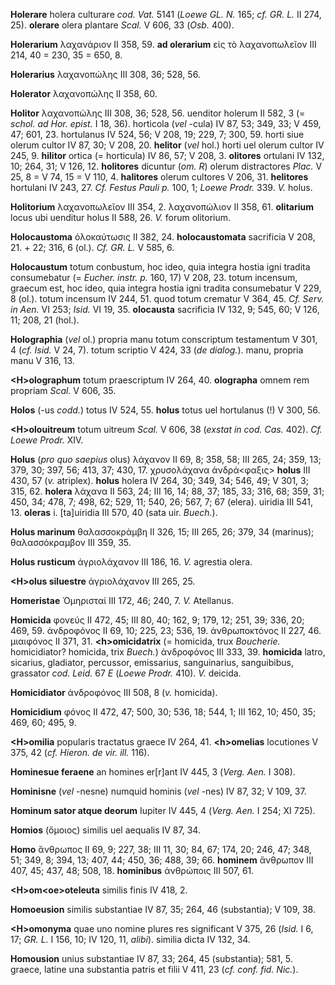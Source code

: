 **Holerare** holera culturare *cod. Vat.* 5141 (*Loewe GL. N.* 165; *cf.
GR. L.* II 274, 25). **olerare** olera plantare *Scal.* V 606, 33
(*Osb.* 400).

**Holerarium** λαχανάριον II 358, 59. **ad olerarium** εἰς τὸ
λαχανοπωλεῖον III 214, 40 = 230, 35 = 650, 8.

**Holerarius** λαχανοπώλης III 308, 36; 528, 56.

**Holerator** λαχανοπώλης II 358, 60.

**Holitor** λαχανοπώλης III 308, 36; 528, 56. uenditor holerum II 582, 3
(= *schol. ad Hor. epist.* I 18, 36). horticola (*vel* -cula) IV 87, 53;
349, 33; V 459, 47; 601, 23. hortulanus IV 524, 56; V 208, 19; 229, 7;
300, 59. horti siue olerum cultor IV 87, 30; V 208, 20. **helitor**
(*vel* hol.) horti uel olerum cultor IV 245, 9. **hilitor** ortica (=
horticula) IV 86, 57; V 208, 3. **olitores** ortulani IV 132, 10; 264,
31; V 126, 12. **holitores** dicuntur (*om. R*) olerum distractores
*Plac.* V 25, 8 = V 74, 15 = V 110, 4. **halitores** olerum cultores V
206, 31. **helitores** hortulani IV 243, 27. *Cf. Festus Pauli p.* 100,
1; *Loewe Prodr.* 339. *V.* holus.

**Holitorium** λαχανοπωλεῖον III 354, 2. λαχανοπώλιον II 358, 61.
**olitarium** locus ubi uenditur holus II 588, 26. *V.* forum olitorium.

**Holocaustoma** ὁλοκαύτωσις II 382, 24. **holocaustomata** sacrificia V
208, 21. + 22; 316, 6 (ol.). *Cf. GR. L.* V 585, 6.

**Holocaustum** totum conbustum, hoc ideo, quia integra hostia igni
tradita consumebatur (= *Eucher. instr. p.* 160, 17) V 208, 23. totum
incensum, graecum est, hoc ideo, quia integra hostia igni tradita
consumebatur V 229, 8 (ol.). totum incensum IV 244, 51. quod totum
crematur V 364, 45. *Cf. Serv. in Aen.* VI 253; *Isid.* VI 19, 35.
**olocausta** sacrificia IV 132, 9; 545, 60; V 126, 11; 208, 21 (hol.).

**Holographia** (*vel* ol.) propria manu totum conscriptum testamentum V
301, 4 (*cf. Isid.* V 24, 7). totum scriptio V 424, 33 (*de dialog.*).
manu, propria manu V 316, 13.

**\<H\>olographum** totum praescriptum IV 264, 40. **olographa** omnem
rem propriam *Scal.* V 606, 35.

**Holos** (-us *codd.*) totus IV 524, 55. **holus** totus uel hortulanus
(!) V 300, 56.

**\<H\>olouitreum** totum uitreum *Scal.* V 606, 38 (*exstat in cod.
Cas.* 402). *Cf. Loewe Prodr.* XIV.

**Holus** (*pro quo saepius* olus) λάχανον II 69, 8; 358, 58; III 265,
24; 359, 13; 379, 30; 397, 56; 413, 37; 430, 17. χρυσολάχανα
ἀνδρά\<φαξις\> **holus** III 430, 57 (*v.* atriplex). **holus** holera
IV 264, 30; 349, 34; 546, 49; V 301, 3; 315, 62. **holera** λάχανα II
563, 24; III 16, 14; 88, 37; 185, 33; 316, 68; 359, 31; 450, 34; 478, 7;
498, 62; 529, 11; 540, 26; 567, 7; 67 (elera). uiridia III 541, 13.
**oleras** i. [ta]uiridia III 570, 40 (sata uir. *Buech.*).

**Holus marinum** θαλασσοκράμβη II 326, 15; III 265, 26; 379, 34
(marinus); θαλασσόκραμβον III 359, 35.

**Holus rusticum** ἀγριολάχανον III 186, 16. *V.* agrestia olera.

**\<H\>olus siluestre** ἀγριολάχανον III 265, 25.

**Homeristae** Ὁμηρισταί III 172, 46; 240, 7. *V.* Atellanus.

**Homicida** φονεύς II 472, 45; III 80, 40; 162, 9; 179, 12; 251, 39;
336, 20; 469, 59. ἀνδροφόνος II 69, 10; 225, 23; 536, 19. ἀνθρωποκτόνος
II 227, 46. μιαιφόνος II 371, 31. **\<h\>omicidatrix** (= homicida, trux
*Boucherie.* homicidiator? homicida, trix *Buech.*) ἀνδροφόνος III 333,
39. **homicida** latro, sicarius, gladiator, percussor, emissarius,
sanguinarius, sanguibibus, grassator *cod. Leid.* 67 *E* (*Loewe Prodr.*
410). *V.* deicida.

**Homicidiator** ἀνδροφόνος III 508, 8 (*v.* homicida).

**Homicidium** φόνος II 472, 47; 500, 30; 536, 18; 544, 1; III 162, 10;
450, 35; 469, 60; 495, 9.

**\<H\>omilia** popularis tractatus graece IV 264, 41. **\<h\>omelias**
locutiones V 375, 42 (*cf. Hieron. de vir. ill.* 116).

**Hominesue feraene** an homines er[r]ant IV 445, 3 (*Verg. Aen.* I
308).

**Hominisne** (*vel* -nesne) numquid hominis (*vel* -nes) IV 87, 32; V
109, 37.

**Hominum sator atque deorum** Iupiter IV 445, 4 (*Verg. Aen.* I 254;
XI 725).

**Homios** (ὅμοιος) similis uel aequalis IV 87, 34.

**Homo** ἄνθρωπος II 69, 9; 227, 38; III 11, 30; 84, 67; 174, 20; 246,
47; 348, 51; 349, 8; 394, 13; 407, 44; 450, 36; 488, 39; 66. **hominem**
ἄνθρωπον III 407, 45; 437, 48; 508, 18. **hominibus** ἀνθρώποις III 507,
61.

**\<H\>om\<oe\>oteleuta** similis finis IV 418, 2.

**Homoeusion** similis substantiae IV 87, 35; 264, 46 (substantia); V
109, 38.

**\<H\>omonyma** quae uno nomine plures res significant V 375, 26
(*Isid.* I 6, 17; *GR. L.* I 156, 10; IV 120, 11, *alibi*). similia
dicta IV 132, 34.

**Homousion** unius substantiae IV 87, 33; 264, 45 (substantia); 581, 5.
graece, latine una substantia patris et filii V 411, 23 (*cf. conf. fid.
Nic.*).
